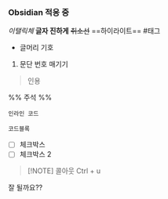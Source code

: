 ### Obsidian 적응 중
*이탤릭체*
**글자 진하게**
~~취소선~~
==하이라이트==
#태그
- 글머리 기호
1. 문단 번호 매기기
> 인용

%% 주석 %%

`인라인 코드`
```
코드블록
```

- [ ] 체크박스
- [ ] 체크박스 2

> [!NOTE] 콜아웃 
> Ctrl + u

잘 될까요??
